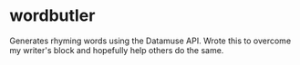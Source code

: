 # wordbutler
Generates rhyming words using the Datamuse API. Wrote this to overcome my writer's block and hopefully help others do the same.
